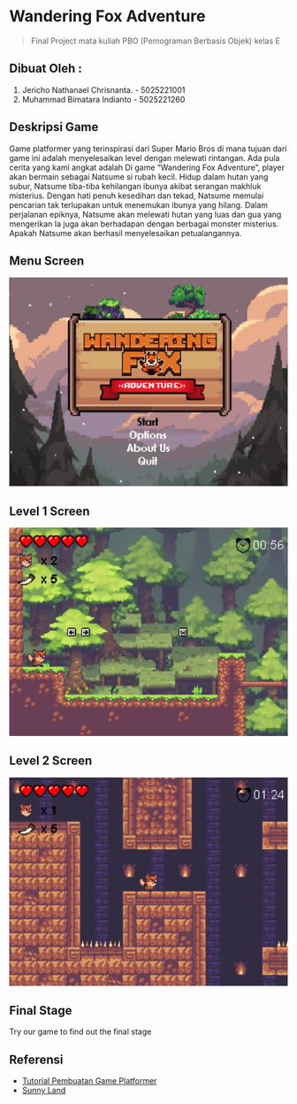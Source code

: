 # Wandering Fox Adventure
> Final Project mata kuliah PBO (Pemograman Berbasis Objek) kelas E

## Dibuat Oleh :
1. Jericho Nathanael Chrisnanta. - 5025221001
2. Muhammad Bimatara Indianto - 5025221260

## Deskripsi Game
Game platformer yang terinspirasi dari Super Mario Bros di mana tujuan dari game ini adalah menyelesaikan level dengan melewati rintangan. Ada pula cerita yang kami angkat adalah Di game “Wandering Fox Adventure”, player akan bermain sebagai Natsume si rubah kecil. Hidup dalam hutan yang subur, Natsume tiba-tiba kehilangan ibunya akibat serangan makhluk misterius. Dengan hati penuh kesedihan dan tekad, Natsume memulai pencarian tak terlupakan untuk menemukan ibunya yang hilang. Dalam perjalanan epiknya, Natsume akan melewati hutan yang luas dan gua yang mengerikan Ia juga akan berhadapan dengan berbagai monster misterius. Apakah Natsume akan berhasil menyelesaikan petualangannya.

## Menu Screen 
![Menu Screen](./img/MainMenu.png)

## Level 1 Screen
![Level 1 Screen](./img/lvl1.png)

## Level 2 Screen 
![Level 2 Screen](./img/lvl2.png)

## Final Stage
Try our game to find out the final stage

## Referensi
- [Tutorial Pembuatan Game Platformer](https://www.youtube.com/playlist?list=PL-2t7SM0vDfcIedoMIghzzgQqZq45jYGv)
- [Sunny Land](https://ansimuz.itch.io/sunny-land-pixel-game-art)